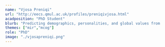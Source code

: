 ```yaml
---
name: "Vjosa Preniqi"
url: "http://eecs.qmul.ac.uk/profiles/preniqivjosa.html"
acadposition: "PhD Student"
blurb: "Predicting demographics, personalities, and global values from digital media behaviours"
themes: ["mir","mcog"]
role: "PhD"
image: "./vjosapreniqi.png"
---
```

